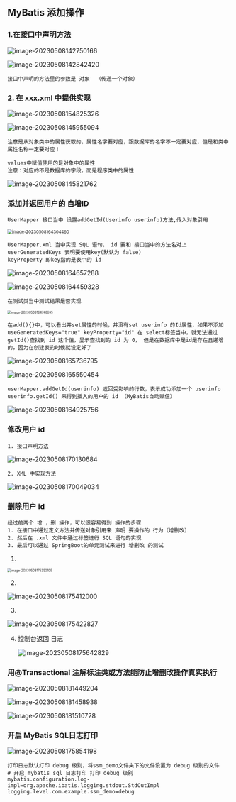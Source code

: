 ## MyBatis 添加操作

### 1.在接口中声明方法

![image-20230508142750166](C:\Users\方锐\AppData\Roaming\Typora\typora-user-images\image-20230508142750166.png)

![image-20230508142842420](C:\Users\方锐\AppData\Roaming\Typora\typora-user-images\image-20230508142842420.png)

```
接口中声明的方法里的参数是 对象  （传递一个对象）
```

### 2. 在 xxx.xml 中提供实现

 ![image-20230508154825326](C:\Users\方锐\AppData\Roaming\Typora\typora-user-images\image-20230508154825326.png)

![image-20230508145955094](C:\Users\方锐\AppData\Roaming\Typora\typora-user-images\image-20230508145955094.png)

```
注意是从对象类中的属性获取的，属性名字要对应，跟数据库的名字不一定要对应，但是和类中属性名称一定要对应！
```



```
values中赋值使用的是对象中的属性
注意：对应的不是数据库的字段，而是程序类中的属性
```

![image-20230508145821762](C:\Users\方锐\AppData\Roaming\Typora\typora-user-images\image-20230508145821762.png)

### 添加并返回用户的 自增ID

```
UserMapper 接口当中 设置addGetId(Userinfo userinfo)方法,传入对象引用
```

<img src="C:\Users\方锐\AppData\Roaming\Typora\typora-user-images\image-20230508164304460.png" alt="image-20230508164304460" style="zoom:67%;" />

```
UserMapper.xml 当中实现 SQL 语句， id 要和 接口当中的方法名对上
userGeneratedKeys 表明要使用key(默认为 false)
keyProperty 即key指的是表中的 id
```

![image-20230508164657288](C:\Users\方锐\AppData\Roaming\Typora\typora-user-images\image-20230508164657288.png)

![image-20230508164459328](C:\Users\方锐\AppData\Roaming\Typora\typora-user-images\image-20230508164459328.png)

```
在测试类当中测试结果是否实现
```

<img src="C:\Users\方锐\AppData\Roaming\Typora\typora-user-images\image-20230508164748695.png" alt="image-20230508164748695" style="zoom:50%;" />

```
在add(){}中，可以看出并set属性的时候，并没有set userinfo 的Id属性，如果不添加 useGeneratedKeys="true" keyProperty="id" 在 select标签当中，就无法通过getId()查找到 id 这个值，显示查找到的 id 为 0， 但是在数据库中是id是存在且递增的，因为在创建表的时候就设定好了
```

![image-20230508165736795](C:\Users\方锐\AppData\Roaming\Typora\typora-user-images\image-20230508165736795.png)

![image-20230508165550454](C:\Users\方锐\AppData\Roaming\Typora\typora-user-images\image-20230508165550454.png)

```
userMapper.addGetId(userinfo) 返回受影响的行数，表示成功添加一个 userinfo
userinfo.getId() 来得到插入的用户的 id （MyBatis自动赋值）
```

![image-20230508164925756](C:\Users\方锐\AppData\Roaming\Typora\typora-user-images\image-20230508164925756.png)

### 修改用户  id

```
1. 接口声明方法
```

![image-20230508170130684](C:\Users\方锐\AppData\Roaming\Typora\typora-user-images\image-20230508170130684.png)

```
2. XML 中实现方法
```

![image-20230508170049034](C:\Users\方锐\AppData\Roaming\Typora\typora-user-images\image-20230508170049034.png)

### 删除用户 id

```
经过前两个 增 ，删 操作，可以很容易得到 操作的步骤
1. 在接口中通过定义方法并传送对象引用来 声明 要操作的 行为（增删改）
2. 然后在 .xml 文件中通过标签进行 SQL 语句的实现
3. 最后可以通过 SpringBoot的单元测试来进行 增删改 的测试
```

1.

<img src="C:\Users\方锐\AppData\Roaming\Typora\typora-user-images\image-20230508175350109.png" alt="image-20230508175350109" style="zoom: 50%;" />

2.

![image-20230508175412000](C:\Users\方锐\AppData\Roaming\Typora\typora-user-images\image-20230508175412000.png)

3.

![image-20230508175422827](C:\Users\方锐\AppData\Roaming\Typora\typora-user-images\image-20230508175422827.png)

4. 控制台返回 日志

   ![image-20230508175642829](C:\Users\方锐\AppData\Roaming\Typora\typora-user-images\image-20230508175642829.png)

### 用@Transactional 注解标注类或方法能防止增删改操作真实执行

![image-20230508181449204](C:\Users\方锐\AppData\Roaming\Typora\typora-user-images\image-20230508181449204.png)

![image-20230508181458938](C:\Users\方锐\AppData\Roaming\Typora\typora-user-images\image-20230508181458938.png)

![image-20230508181510728](C:\Users\方锐\AppData\Roaming\Typora\typora-user-images\image-20230508181510728.png)

### 开启 MyBatis SQL日志打印

![image-20230508175854198](C:\Users\方锐\AppData\Roaming\Typora\typora-user-images\image-20230508175854198.png)

```
打印日志默认打印 debug 级别，将ssm_demo文件夹下的文件设置为 debug 级别的文件
# 开启 mybatis sql 日志打印 打印 debug 级别
mybatis.configuration.log-impl=org.apache.ibatis.logging.stdout.StdOutImpl
logging.level.com.example.ssm_demo=debug
```

## 



